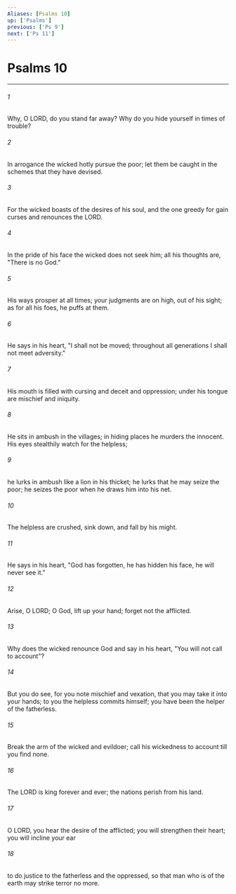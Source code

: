 ```yaml
---
Aliases: [Psalms 10]
up: ['Psalms']
previous: ['Ps 9']
next: ['Ps 11']
---
```

# Psalms 10
***



###### 1 
Why, O LORD, do you stand far away? Why do you hide yourself in times of trouble? 

###### 2 
In arrogance the wicked hotly pursue the poor; let them be caught in the schemes that they have devised. 

###### 3 
For the wicked boasts of the desires of his soul, and the one greedy for gain curses and renounces the LORD. 

###### 4 
In the pride of his face the wicked does not seek him; all his thoughts are, "There is no God." 

###### 5 
His ways prosper at all times; your judgments are on high, out of his sight; as for all his foes, he puffs at them. 

###### 6 
He says in his heart, "I shall not be moved; throughout all generations I shall not meet adversity." 

###### 7 
His mouth is filled with cursing and deceit and oppression; under his tongue are mischief and iniquity. 

###### 8 
He sits in ambush in the villages; in hiding places he murders the innocent. His eyes stealthily watch for the helpless; 

###### 9 
he lurks in ambush like a lion in his thicket; he lurks that he may seize the poor; he seizes the poor when he draws him into his net. 

###### 10 
The helpless are crushed, sink down, and fall by his might. 

###### 11 
He says in his heart, "God has forgotten, he has hidden his face, he will never see it." 

###### 12 
Arise, O LORD; O God, lift up your hand; forget not the afflicted. 

###### 13 
Why does the wicked renounce God and say in his heart, "You will not call to account"? 

###### 14 
But you do see, for you note mischief and vexation, that you may take it into your hands; to you the helpless commits himself; you have been the helper of the fatherless. 

###### 15 
Break the arm of the wicked and evildoer; call his wickedness to account till you find none. 

###### 16 
The LORD is king forever and ever; the nations perish from his land. 

###### 17 
O LORD, you hear the desire of the afflicted; you will strengthen their heart; you will incline your ear 

###### 18 
to do justice to the fatherless and the oppressed, so that man who is of the earth may strike terror no more.
